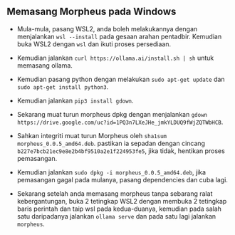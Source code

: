 ## Memasang Morpheus pada Windows

- Mula-mula, pasang WSL2, anda boleh melakukannya dengan menjalankan `wsl --install` pada gesaan arahan pentadbir. Kemudian buka WSL2 dengan `wsl` dan ikuti proses persediaan.
    
- Kemudian jalankan `curl https://ollama.ai/install.sh | sh` untuk memasang ollama.

- Kemudian pasang python dengan melakukan `sudo apt-get update` dan `sudo apt-get install python3`.

- Kemudian jalankan `pip3 install gdown`.

- Sekarang muat turun morpheus dpkg dengan menjalankan `gdown https://drive.google.com/uc?id=1PQ3n7LXeJHe_jmkYLDUQ9fWjZQTWbHCB`.

- Sahkan integriti muat turun Morpheus oleh `sha1sum morpheus_0.0.5_amd64.deb`. pastikan ia sepadan dengan cincang `b227e7bcb21ec9e8e2b4bf9510a2e1f224953fe5`, jika tidak, hentikan proses pemasangan.

- Kemudian jalankan `sudo dpkg -i morpheus_0.0.5_amd64.deb`, jika pemasangan gagal pada mulanya, pasang dependencies dan cuba lagi.

- Sekarang setelah anda memasang morpheus tanpa sebarang ralat kebergantungan, buka 2 tetingkap WSL2 dengan membuka 2 tetingkap baris perintah dan taip wsl pada kedua-duanya, kemudian pada salah satu daripadanya jalankan `ollama serve` dan pada satu lagi jalankan `morpheus`.
